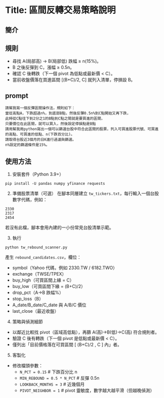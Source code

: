 # Title: 區間反轉交易策略說明

## 簡介

## 規則

* 尋找 A(局部高) → B(局部低) 跌幅 ≥ n(15%)。
* B 之後反彈到 C，漲幅 ≥ 0.5n。
* 確認 C 後轉跌（下一個 pivot 為低點或最新價 < C）。
* 當前收盤價落在買進區間 [(B+C)/2, C] 就列入清單，停損設 B。

## prompt

```text
請幫我寫一個反彈區間操作法，規則如下： 
當從高點A，下跌超過n%，到底部B點，然後反彈0.5n%到C點開始又再下跌，
此時從C點往下到2分之1的B點到C點之間就是要買進的區間，
只要價位在此區間，就可以買入，然後設定停損點是B點 
請用幫我用python寫出一個可以篩選台股中符合此區間的股票，列入可買進股票代號、可買進的高點、可買進的低點、n(下跌百分比)。 
請取得台股近3個月的日K進行過濾與篩選。 
n%設定的篩選條件是15%。
```

## 使用方法

1. 安裝套件（Python 3.9+）
```
pip install -U pandas numpy yfinance requests
```

2. 準備股票清單（可選）
在腳本同層建立 `tw_tickers.txt`，每行輸入一個台股數字代碼，例如：
```
2330
2317
2454
```
若沒有此檔，腳本會用內建的一小份常見台股清單示範。

3. 執行
```
python tw_rebound_scanner.py
```
產生 `rebound_candidates.csv`，欄位：
- symbol（Yahoo 代碼，例如 2330.TW / 6182.TWO）
- exchange（TWSE/TPEX）
- buy_high（可買區間上緣 = C）
- buy_low（可買區間下緣 = (B+C)/2）
- drop_pct（A→B 跌幅%）
- stop_loss（B）
- A_date/B_date/C_date 與 A/B/C 價位
- last_close（最近收盤）

4. 策略與偵測細節
- 以鄰近比較找 pivot（區域高低點），再篩 A(高)→B(低)→C(高) 符合規則者。
- 驗證 C 後有轉跌（下一個 pivot 是低點或最新價 < C）。
- 僅列出「目前價格落在可買區間 [ (B+C)/2 , C ] 內」者。

5. 客製化
- 修改檔頭參數：
  - `N_PCT = 0.15`  # 下跌百分比 n
  - `MIN_REBOUND = 0.5 * N_PCT`  # 反彈 0.5n
  - `LOOKBACK_MONTHS = 3`  # 近幾個月
  - `PIVOT_NEIGHBOR = 1`   # pivot 靈敏度，數字越大越平滑（但越晚偵測）
